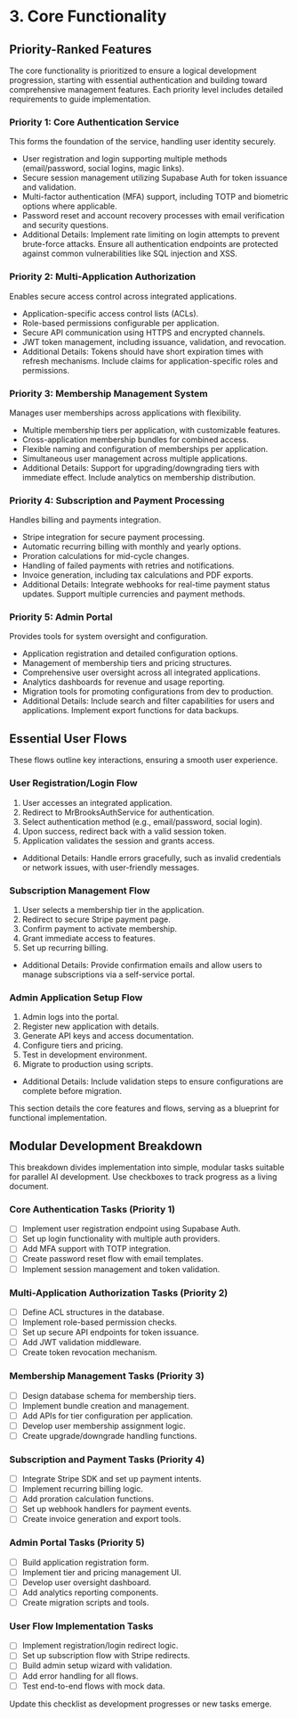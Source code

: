 # 3. Core Functionality

## Priority-Ranked Features

The core functionality is prioritized to ensure a logical development progression, starting with essential authentication and building toward comprehensive management features. Each priority level includes detailed requirements to guide implementation.

### Priority 1: Core Authentication Service
This forms the foundation of the service, handling user identity securely.
- User registration and login supporting multiple methods (email/password, social logins, magic links).
- Secure session management utilizing Supabase Auth for token issuance and validation.
- Multi-factor authentication (MFA) support, including TOTP and biometric options where applicable.
- Password reset and account recovery processes with email verification and security questions.
- Additional Details: Implement rate limiting on login attempts to prevent brute-force attacks. Ensure all authentication endpoints are protected against common vulnerabilities like SQL injection and XSS.

### Priority 2: Multi-Application Authorization
Enables secure access control across integrated applications.
- Application-specific access control lists (ACLs).
- Role-based permissions configurable per application.
- Secure API communication using HTTPS and encrypted channels.
- JWT token management, including issuance, validation, and revocation.
- Additional Details: Tokens should have short expiration times with refresh mechanisms. Include claims for application-specific roles and permissions.

### Priority 3: Membership Management System
Manages user memberships across applications with flexibility.
- Multiple membership tiers per application, with customizable features.
- Cross-application membership bundles for combined access.
- Flexible naming and configuration of memberships per application.
- Simultaneous user management across multiple applications.
- Additional Details: Support for upgrading/downgrading tiers with immediate effect. Include analytics on membership distribution.

### Priority 4: Subscription and Payment Processing
Handles billing and payments integration.
- Stripe integration for secure payment processing.
- Automatic recurring billing with monthly and yearly options.
- Proration calculations for mid-cycle changes.
- Handling of failed payments with retries and notifications.
- Invoice generation, including tax calculations and PDF exports.
- Additional Details: Integrate webhooks for real-time payment status updates. Support multiple currencies and payment methods.

### Priority 5: Admin Portal
Provides tools for system oversight and configuration.
- Application registration and detailed configuration options.
- Management of membership tiers and pricing structures.
- Comprehensive user oversight across all integrated applications.
- Analytics dashboards for revenue and usage reporting.
- Migration tools for promoting configurations from dev to production.
- Additional Details: Include search and filter capabilities for users and applications. Implement export functions for data backups.

## Essential User Flows

These flows outline key interactions, ensuring a smooth user experience.

### User Registration/Login Flow
1. User accesses an integrated application.
2. Redirect to MrBrooksAuthService for authentication.
3. Select authentication method (e.g., email/password, social login).
4. Upon success, redirect back with a valid session token.
5. Application validates the session and grants access.
- Additional Details: Handle errors gracefully, such as invalid credentials or network issues, with user-friendly messages.

### Subscription Management Flow
1. User selects a membership tier in the application.
2. Redirect to secure Stripe payment page.
3. Confirm payment to activate membership.
4. Grant immediate access to features.
5. Set up recurring billing.
- Additional Details: Provide confirmation emails and allow users to manage subscriptions via a self-service portal.

### Admin Application Setup Flow
1. Admin logs into the portal.
2. Register new application with details.
3. Generate API keys and access documentation.
4. Configure tiers and pricing.
5. Test in development environment.
6. Migrate to production using scripts.
- Additional Details: Include validation steps to ensure configurations are complete before migration.

This section details the core features and flows, serving as a blueprint for functional implementation.

## Modular Development Breakdown
This breakdown divides implementation into simple, modular tasks suitable for parallel AI development. Use checkboxes to track progress as a living document.

### Core Authentication Tasks (Priority 1)
- [ ] Implement user registration endpoint using Supabase Auth.
- [ ] Set up login functionality with multiple auth providers.
- [ ] Add MFA support with TOTP integration.
- [ ] Create password reset flow with email templates.
- [ ] Implement session management and token validation.

### Multi-Application Authorization Tasks (Priority 2)
- [ ] Define ACL structures in the database.
- [ ] Implement role-based permission checks.
- [ ] Set up secure API endpoints for token issuance.
- [ ] Add JWT validation middleware.
- [ ] Create token revocation mechanism.

### Membership Management Tasks (Priority 3)
- [ ] Design database schema for membership tiers.
- [ ] Implement bundle creation and management.
- [ ] Add APIs for tier configuration per application.
- [ ] Develop user membership assignment logic.
- [ ] Create upgrade/downgrade handling functions.

### Subscription and Payment Tasks (Priority 4)
- [ ] Integrate Stripe SDK and set up payment intents.
- [ ] Implement recurring billing logic.
- [ ] Add proration calculation functions.
- [ ] Set up webhook handlers for payment events.
- [ ] Create invoice generation and export tools.

### Admin Portal Tasks (Priority 5)
- [ ] Build application registration form.
- [ ] Implement tier and pricing management UI.
- [ ] Develop user oversight dashboard.
- [ ] Add analytics reporting components.
- [ ] Create migration scripts and tools.

### User Flow Implementation Tasks
- [ ] Implement registration/login redirect logic.
- [ ] Set up subscription flow with Stripe redirects.
- [ ] Build admin setup wizard with validation.
- [ ] Add error handling for all flows.
- [ ] Test end-to-end flows with mock data.

Update this checklist as development progresses or new tasks emerge.
